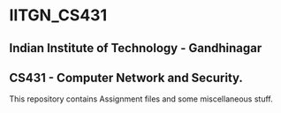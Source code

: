 # IITGN_CS431
## Indian Institute of Technology - Gandhinagar
## CS431 - Computer Network and Security.

This repository contains Assignment files and some miscellaneous stuff.
